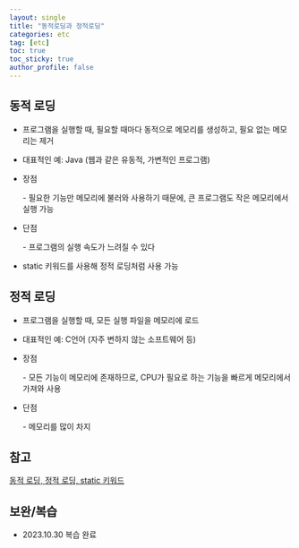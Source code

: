 ```yaml
---
layout: single
title: "동적로딩과 정적로딩"
categories: etc
tag: [etc]
toc: true
toc_sticky: true
author_profile: false
---
```

## 동적 로딩

* 프로그램을 실행할 때, 필요할 때마다 동적으로 메모리를 생성하고, 필요 없는 메모리는 제거

* 대표적인 예: Java (웹과 같은 유동적, 가변적인 프로그램)

* 장점

  \- 필요한 기능만 메모리에 불러와 사용하기 때문에, 큰 프로그램도 작은 메모리에서 실행 가능

* 단점

  \- 프로그램의 실행 속도가 느려질 수 있다

* static 키워드를 사용해 정적 로딩처럼 사용 가능



## 정적 로딩

* 프로그램을 실행할 때, 모든 실행 파일을 메모리에 로드

* 대표적인 예: C언어 (자주 변하지 않는 소프트웨어 등)

* 장점

  \- 모든 기능이 메모리에 존재하므로, CPU가 필요로 하는 기능을 빠르게 메모리에서 가져와 사용

* 단점

  \- 메모리를 많이 차지



## 참고

<a href="https://ubange.tistory.com/223" target="_blank">동적 로딩, 정적 로딩, static 키워드</a>



## 보완/복습

* 2023.10.30 복습 완료
